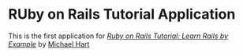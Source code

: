 RUby on Rails Tutorial Application
==================================

This is the first application for [*Ruby on Rails Tutorial: Learn Rails by Example*](http://railstutorial.org/) by [Michael Hart](http://michaelhartl.com)
